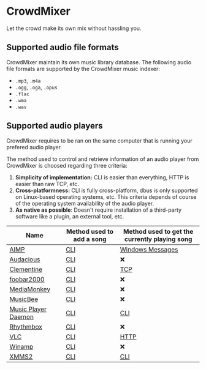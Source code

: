 # CrowdMixer

Let the crowd make its own mix without hassling you.

## Supported audio file formats

CrowdMixer maintain its own music library database. The following audio file formats are supported by the CrowdMixer music
indexer:

  - `.mp3`, `.m4a`
  - `.ogg`, `.oga`, `.opus`
  - `.flac`
  - `.wma`
  - `.wav`

## Supported audio players

CrowdMixer requires to be ran on the same computer that is running your prefered audio player.

The method used to control and retrieve information of an audio player from CrowdMixer is choosed regarding three criteria:

  1. **Simplicity of implementation:** CLI is easier than everything, HTTP is easier than raw TCP, etc.
  2. **Cross-platformness:** CLI is fully cross-platform, dbus is only supported on Linux-based operating systems, etc. This criteria depends of course of the operating system availability of the audio player.
  3. **As native as possible**: Doesn't require installation of a third-party software like a plugin, an external tool, etc.

| Name | Method used to add a song | Method used to get the currently playing song |
|------|---------------------------|-----------------------------------------------|
| [AIMP](https://www.aimp.ru/) | [CLI](http://www.aimp.ru/index.php?do=download&cat=sdk) | [Windows Messages](http://www.aimp.ru/index.php?do=download&cat=sdk) |
| [Audacious](http://audacious-media-player.org/) | [CLI](https://www.mankier.com/1/audacious) | ❌ |
| [Clementine](https://www.clementine-player.org/) | [CLI](https://github.com/clementine-player/Clementine/issues/4030#issuecomment-30595412) | [TCP](https://github.com/clementine-player/Android-Remote/wiki/Developer-Documentation) |
| [foobar2000](http://www.foobar2000.org/) | [CLI](http://wiki.hydrogenaud.io/index.php?title=Foobar2000:Commandline_Guide) | ❌ |
| [MediaMonkey](http://www.mediamonkey.com/) | [CLI](http://www.mediamonkey.com/support/index.php?/Knowledgebase/Article/View/44/2/command-line-startup-options-for-mediamonkey) | ❌ |
| [MusicBee](http://getmusicbee.com/) | [CLI](http://musicbee.wikia.com/wiki/Command_Line_Parameters) | ❌ |
| [Music Player Daemon](https://www.musicpd.org/) | [CLI](https://linux.die.net/man/1/mpc) | [CLI](https://linux.die.net/man/1/mpc) |
| [Rhythmbox](https://wiki.gnome.org/Apps/Rhythmbox) | [CLI](http://manpages.ubuntu.com/manpages/trusty/man1/rhythmbox-client.1.html) | ❌ |
| [VLC](http://www.videolan.org/vlc/) | [CLI](https://wiki.videolan.org/VLC_command-line_help/) | [HTTP](https://wiki.videolan.org/VLC_HTTP_requests/) |
| [Winamp](http://www.winamp.com/) | [CLI](http://forums.winamp.com/showthread.php?threadid=180297) | ❌ |
| [XMMS2](https://xmms2.org/) | [CLI](http://manpages.ubuntu.com/manpages/zesty/man1/xmms2.1.html) | [CLI](http://manpages.ubuntu.com/manpages/zesty/man1/xmms2.1.html) |

